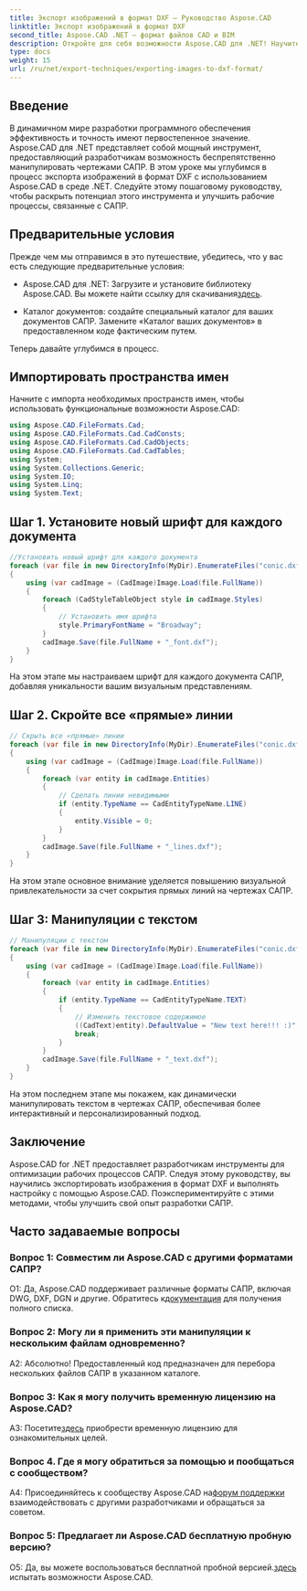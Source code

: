 ```yaml
---
title: Экспорт изображений в формат DXF — Руководство Aspose.CAD
linktitle: Экспорт изображений в формат DXF
second_title: Aspose.CAD .NET — формат файлов CAD и BIM
description: Откройте для себя возможности Aspose.CAD для .NET! Научитесь легко экспортировать изображения в формат DXF. Повысьте точность и эффективность разработки САПР.
type: docs
weight: 15
url: /ru/net/export-techniques/exporting-images-to-dxf-format/
---
```

## Введение

В динамичном мире разработки программного обеспечения эффективность и точность имеют первостепенное значение. Aspose.CAD для .NET представляет собой мощный инструмент, предоставляющий разработчикам возможность беспрепятственно манипулировать чертежами САПР. В этом уроке мы углубимся в процесс экспорта изображений в формат DXF с использованием Aspose.CAD в среде .NET. Следуйте этому пошаговому руководству, чтобы раскрыть потенциал этого инструмента и улучшить рабочие процессы, связанные с САПР.

## Предварительные условия

Прежде чем мы отправимся в это путешествие, убедитесь, что у вас есть следующие предварительные условия:

-  Aspose.CAD для .NET: Загрузите и установите библиотеку Aspose.CAD. Вы можете найти ссылку для скачивания[здесь](https://releases.aspose.com/cad/net/).

- Каталог документов: создайте специальный каталог для ваших документов САПР. Замените «Каталог ваших документов» в предоставленном коде фактическим путем.

Теперь давайте углубимся в процесс.

## Импортировать пространства имен

Начните с импорта необходимых пространств имен, чтобы использовать функциональные возможности Aspose.CAD:

```csharp
using Aspose.CAD.FileFormats.Cad;
using Aspose.CAD.FileFormats.Cad.CadConsts;
using Aspose.CAD.FileFormats.Cad.CadObjects;
using Aspose.CAD.FileFormats.Cad.CadTables;
using System;
using System.Collections.Generic;
using System.IO;
using System.Linq;
using System.Text;
```

## Шаг 1. Установите новый шрифт для каждого документа

```csharp
//Установить новый шрифт для каждого документа
foreach (var file in new DirectoryInfo(MyDir).EnumerateFiles("conic.dxf"))
{
    using (var cadImage = (CadImage)Image.Load(file.FullName))
    {
        foreach (CadStyleTableObject style in cadImage.Styles)
        {
            // Установить имя шрифта
            style.PrimaryFontName = "Broadway";
        }
        cadImage.Save(file.FullName + "_font.dxf");
    }
}
```

На этом этапе мы настраиваем шрифт для каждого документа САПР, добавляя уникальности вашим визуальным представлениям.

## Шаг 2. Скройте все «прямые» линии

```csharp
// Скрыть все «прямые» линии
foreach (var file in new DirectoryInfo(MyDir).EnumerateFiles("conic.dxf"))
{
    using (var cadImage = (CadImage)Image.Load(file.FullName))
    {
        foreach (var entity in cadImage.Entities)
        {
            // Сделать линии невидимыми
            if (entity.TypeName == CadEntityTypeName.LINE)
            {
                entity.Visible = 0;
            }
        }
        cadImage.Save(file.FullName + "_lines.dxf");
    }
}
```

На этом этапе основное внимание уделяется повышению визуальной привлекательности за счет сокрытия прямых линий на чертежах САПР.

## Шаг 3: Манипуляции с текстом

```csharp
// Манипуляции с текстом
foreach (var file in new DirectoryInfo(MyDir).EnumerateFiles("conic.dxf"))
{
    using (var cadImage = (CadImage)Image.Load(file.FullName))
    {
        foreach (var entity in cadImage.Entities)
        {
            if (entity.TypeName == CadEntityTypeName.TEXT)
            {
                // Изменить текстовое содержимое
                ((CadText)entity).DefaultValue = "New text here!!! :)";
                break;
            }
        }
        cadImage.Save(file.FullName + "_text.dxf");
    }
}
```

На этом последнем этапе мы покажем, как динамически манипулировать текстом в чертежах САПР, обеспечивая более интерактивный и персонализированный подход.

## Заключение

Aspose.CAD for .NET предоставляет разработчикам инструменты для оптимизации рабочих процессов САПР. Следуя этому руководству, вы научились экспортировать изображения в формат DXF и выполнять настройку с помощью Aspose.CAD. Поэкспериментируйте с этими методами, чтобы улучшить свой опыт разработки САПР.

## Часто задаваемые вопросы

### Вопрос 1: Совместим ли Aspose.CAD с другими форматами САПР?

О1: Да, Aspose.CAD поддерживает различные форматы САПР, включая DWG, DXF, DGN и другие. Обратитесь к[документация](https://reference.aspose.com/cad/net/) для получения полного списка.

### Вопрос 2: Могу ли я применить эти манипуляции к нескольким файлам одновременно?

А2: Абсолютно! Предоставленный код предназначен для перебора нескольких файлов САПР в указанном каталоге.

### Вопрос 3: Как я могу получить временную лицензию на Aspose.CAD?

 А3: Посетите[здесь](https://purchase.aspose.com/temporary-license/) приобрести временную лицензию для ознакомительных целей.

### Вопрос 4. Где я могу обратиться за помощью и пообщаться с сообществом?

 A4: Присоединяйтесь к сообществу Aspose.CAD на[форум поддержки](https://forum.aspose.com/c/cad/19) взаимодействовать с другими разработчиками и обращаться за советом.

### Вопрос 5: Предлагает ли Aspose.CAD бесплатную пробную версию?

 О5: Да, вы можете воспользоваться бесплатной пробной версией.[здесь](https://releases.aspose.com/) испытать возможности Aspose.CAD.